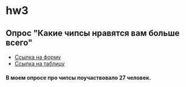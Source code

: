 # hw3
## Опрос "Какие чипсы нравятся вам больше всего"
+ [Ссылка на форму](https//docs.google.com/forms/d/1XOAxckA4dhRxNmXqe6TzTpOeEYlrZQvV--ViWP9JmNo)
+ [Ссылка на таблицу](https//docs.google.com/spreadsheets/d/1nJ8U-sE12Q1GDemg-SsClix1AE1n41T2QvKoPmegMZs/edit#gid=1643012833&fvid=80071692)
#### В моем опросе про чипсы поучаствовало 27 человек. 
